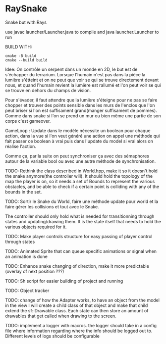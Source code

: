 # RaySnake
Snake but with Rays

use javac launcher/Launcher.java to compile
and java launcher.Launcher to run

BUILD WITH:
```
cmake -B build
cmake --build build
```


Idee:
On contrôle un serpent dans un monde en 2D, le but est de s'échapper du terrarium.
Lorsque l'humain n'est pas dans la pièce la lumière s'étteint et on ne peut que voir se qui se trouve directement devant nous, et quand l'humain revient la lumière est rallumé et l'on peut voir se qui se trouve en dehors du champs de vision.

Pour s'évader, il faut attendre que la lumière s'éteigne pour ne pas se faire chopper et trouver des points sensible dans les murs de l'enclos que l'on peut briser si l'on est suffisament grand(manger suffisament de pommes). Comme dans snake si l'on se prend un mur ou bien même une partie de son corps c'est gameover.

GameLoop :
Update dans le modèle nécessite un boolean pour chaque action, dans la vue si l'on veut généré une action on appel une méthode qui fait passer ce boolean à vrai puis dans l'update du model si vrai alors on réalise l'action.

Comme ça, par la suite on peut synchroniser ça avec des sémaphores autour de la variable bool ou avec une autre méthode de synchronisation.

TODO: Rethink the class described in World.hpp, make it so it doesn't hold the snake anymore(the controller will). It should hold the topology of the map the player is on, so it needs a set of Bounds to represent the various obstacles, and be able to check if a certain point is colliding with any of the bounds in the set.

TODO: Sortir le Snake du World, faire une méthode update pour world et la faire gérer les collisions et tout avec le Snake.

The controller should only hold what is needed for transitionning through states and updating/drawing them. It is the state itself that needs to hold the various objects required for it.

TODO: Make player controls structure for easy passing of player control through states

TODO: Animated Sprite that can queue specific animations or signal when an animation is done

TODO: Enhance snake changing of direction, make it more predictable (overlay of next position ???)

TODO: Sh script for easier building of project and running

TODO: Object tracker

TODO: change of how the Adapter works, to have an object from the model in the view I will create a child class of that object and make that child extend the sf::Drawable class. Each state can then store an amount of drawables that get called when drawing to the screen.

TODO: implement a logger with macros. the logger should take in a config file where information regarding where the info should be logged out to. Different levels of logs should be configurable
